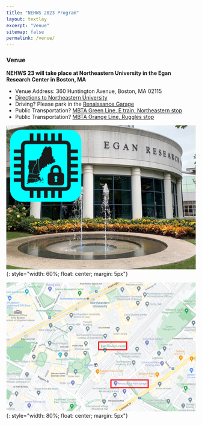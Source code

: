 ```yaml
---
title: "NEHWS 2023 Program"
layout: textlay
excerpt: "Venue"
sitemap: false
permalink: /venue/
---
```


### **Venue** ###

**NEHWS 23 will take place at Northeastern University in the Egan Research Center in Boston, MA**

* Venue Address: 360 Huntington Avenue, Boston, MA 02115
* [Directions to Northeastern University](https://campusmap.northeastern.edu/directions.html)
* Driving? Please park in the [Renaissance Garage](https://www.masparc.com/renaissance-park-garage/)
* Public Transportation? [MBTA Green Line, E train, Northeastern stop](https://www.mbta.com/schedules/Green)
* Public Transportation? [MBTA Orange Line, Ruggles stop](https://www.mbta.com/schedules/Orange)

![](../images/venue.png){: style="width: 60%; float: center; margin: 5px"}

![](../images/directions.png){: style="width: 80%; float: center; margin: 5px"}
